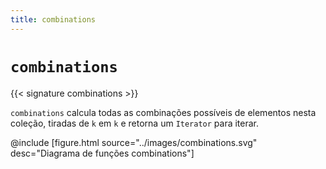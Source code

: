 ```yaml
---
title: combinations
---
```


# `combinations`

{{< signature combinations >}}

`combinations` calcula todas as combinações possíveis de elementos nesta coleção, tiradas de `k` em `k` e retorna um `Iterator` para iterar.

@include [figure.html source="../images/combinations.svg" desc="Diagrama de funções combinations"]
